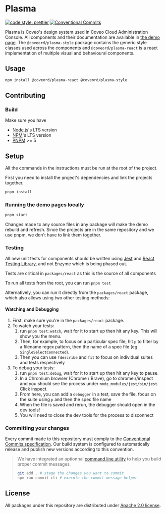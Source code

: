 # Plasma

[![code style: prettier](https://img.shields.io/badge/code_style-prettier-ff69b4.svg?style=flat-square)](https://github.com/prettier/prettier)
[![Conventional Commits](https://img.shields.io/badge/Conventional%20Commits-1.0.0-yellow.svg?style=flat-square&logo=appveyor)](https://conventionalcommits.org)

Plasma is Coveo's design system used in Coveo Cloud Administration Console. All components and their documentation are available in [the demo page](https://plasma.coveo.com/). The `@coveord/plasma-style` package contains the generic style classes used across the components and `@coveord/plasma-react` is a react implementation of multiple visual and behavioural components.

## Usage

```bash
npm install @coveord/plasma-react @coveord/plasma-style
```

## Contributing

### Build

Make sure you have

-   [Node.js](https://nodejs.org/)'s LTS version
-   [NPM](https://www.npmjs.com/package/npm)'s LTS version
-   [PNPM](https://pnpm.io/installation) >= 5

## Setup

All the commands in the instructions must be run at the root of the project.

First you need to install the project's dependencies and link the projects together.

```bash
pnpm install
```

### Running the demo pages locally

```bash
pnpm start
```

Changes made to any source files in any package will make the demo rebuild and refresh. Since the projects are in the same repository and we use pnpm, we don't have to link them together.

### Testing

All new unit tests for components should be written using [Jest](https://jestjs.io/) and [React Testing Library](https://testing-library.com/), and not Enzyme which is being phased out.

Tests are critical in `packages/react` as this is the source of all components

To run all tests from the root, you can run `pnpm test`

Alternatively, you can run it directly from the `packages/react` package, which also allows using two other testing methods:

#### Watching and Debugging

1. First, make sure you're in the `packages/react` package.
2. To watch your tests:
   1. run `pnpm test:watch`, wait for it to start up then hit any key. This will show you the menu. 
   2. Then, for example, to focus on a particular spec file, hit `p` to filter by a filename regex pattern, then the name of a spec file (eg `SingleSelectConnected`). 
   3. Then you can use `fdescribe` and `fit` to focus on individual suites and tests respectively
3. To debug your tests:
   1. run `pnpm test:debug`, wait for it to start up then hit any key to pause. 
   2. In a Chromium browser (Chrome / Brave), go to chrome://inspect and you should see the process under `node_modules/jest/bin/jest`. Click inspect.
   3. From here, you can add a `debugger` in a test, save the file, focus on the suite using `p` and then the spec file name
   4. When the file is saved and rerun, the debugger should open in the dev tools!
   5. You will need to close the dev tools for the process to disconnect


### Committing your changes

Every commit made to this repository must comply to the [Conventional Commits specification](https://www.conventionalcommits.org/). Our build system is configured to automatically release and publish new versions according to this convention.

> We have integrated an optionnal [command line utility](https://github.com/commitizen/cz-cli) to help you build proper commit messages.
>
> ```bash
> git add . # stage the changes you want to commit
> npm run commit-cli # execute the commit message helper
> ```

## License

All packages under this repository are distributed under [Apache 2.0 license](LICENSE).
